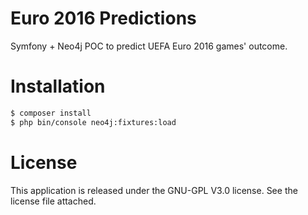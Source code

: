 # Euro 2016 Predictions
Symfony + Neo4j POC to predict UEFA Euro 2016 games' outcome.

# Installation
```bash
$ composer install
$ php bin/console neo4j:fixtures:load
```

# License
This application is released under the GNU-GPL V3.0 license. See the license file attached.
